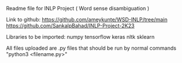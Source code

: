 Readme file for INLP Project ( Word sense disambiguation )

Link to github: 
https://github.com/ameykunte/WSD-INLP/tree/main
https://github.com/SankalpBahad/INLP-Project-2K23

Libraries to be imported:
numpy
tensorflow
keras
nltk
sklearn

All files uploaded are .py files that should be run by normal commands "python3 <filename.py>"
